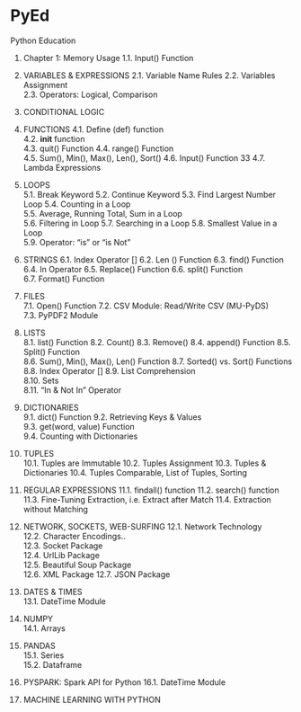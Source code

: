 # PyEd

Python Education

1.	Chapter 1: Memory Usage
1.1.	Input() Function	


2.	VARIABLES & EXPRESSIONS	
2.1.	Variable Name Rules	
2.2.	Variables Assignment	
2.3.	Operators: Logical, Comparison	


3.	CONDITIONAL LOGIC	


4.	FUNCTIONS
4.1.	Define (def) function	
4.2.	__init__ function	
4.3.	quit() Function	
4.4.	range() Function	
4.5.	Sum(), Min(), Max(), Len(), Sort()
4.6.	Input() Function	33
4.7.	Lambda Expressions	


5.	LOOPS	
5.1.	Break Keyword
5.2.	Continue Keyword
5.3.	Find Largest Number Loop
5.4.	Counting in a Loop	
5.5.	Average, Running Total, Sum in a Loop	
5.6.	Filtering in  Loop
5.7.	Searching in a Loop
5.8.	Smallest Value in a Loop	
5.9.	Operator: “is” or “is Not”	


6.	STRINGS	
6.1.	Index Operator []
6.2.	Len () Function	
6.3.	find() Function	
6.4.	In Operator
6.5.	Replace() Function
6.6.	split() Function	
6.7.	Format() Function	


7.	FILES	
7.1.	Open() Function
7.2.	CSV Module: Read/Write CSV (MU-PyDS)	
7.3.	PyPDF2 Module	


8.	LISTS	
8.1.	list() Function	
8.2.	Count()	
8.3.	Remove()
8.4.	append() Function
8.5.	Split() Function	
8.6.	Sum(), Min(), Max(), Len() Function	
8.7.	Sorted() vs. Sort() Functions	
8.8.	Index Operator []
8.9.	List Comprehension	
8.10.	Sets	
8.11.	“In & Not In” Operator


9.	DICTIONARIES	
9.1.	dict() Function	
9.2.	Retrieving Keys & Values	
9.3.	get(word, value) Function	
9.4.	Counting with Dictionaries	


10.	TUPLES	
10.1.	Tuples are Immutable
10.2.	Tuples Assignment
10.3.	Tuples & Dictionaries
10.4.	Tuples Comparable, List of Tuples, Sorting


11.	REGULAR EXPRESSIONS
11.1.	findall() function
11.2.	search() function
11.3.	Fine-Tuning Extraction, i.e. Extract after Match
11.4.	Extraction without Matching


12.	NETWORK, SOCKETS, WEB-SURFING
12.1.	Network Technology	
12.2.	Character Encodings..	
12.3.	Socket Package	
12.4.	UrlLib Package	
12.5.	Beautiful Soup Package	
12.6.	XML Package	
12.7.	JSON Package	


13.	DATES & TIMES	
13.1.	DateTime Module	


14.	NUMPY	
14.1.	Arrays	


15.	PANDAS	
15.1.	Series	
15.2.	Dataframe	


16.	PYSPARK: Spark API for Python
16.1.	DateTime Module


17.	MACHINE LEARNING WITH PYTHON


